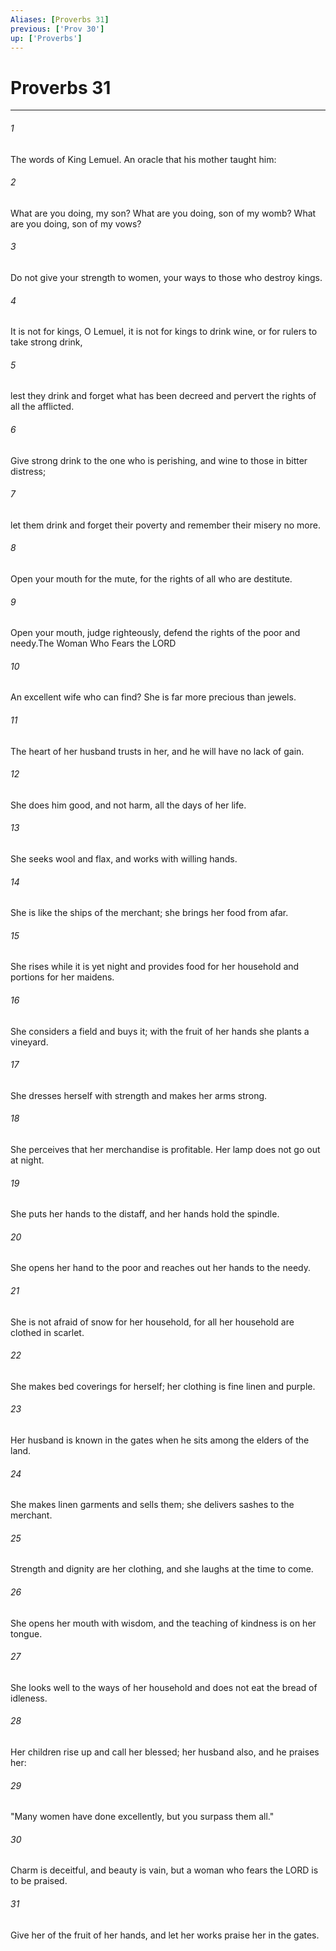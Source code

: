 ```yaml
---
Aliases: [Proverbs 31]
previous: ['Prov 30']
up: ['Proverbs']
---
```

# Proverbs 31
***



###### 1 
The words of King Lemuel. An oracle that his mother taught him: 

###### 2 
What are you doing, my son? What are you doing, son of my womb? What are you doing, son of my vows? 

###### 3 
Do not give your strength to women, your ways to those who destroy kings. 

###### 4 
It is not for kings, O Lemuel, it is not for kings to drink wine, or for rulers to take strong drink, 

###### 5 
lest they drink and forget what has been decreed and pervert the rights of all the afflicted. 

###### 6 
Give strong drink to the one who is perishing, and wine to those in bitter distress; 

###### 7 
let them drink and forget their poverty and remember their misery no more. 

###### 8 
Open your mouth for the mute, for the rights of all who are destitute. 

###### 9 
Open your mouth, judge righteously, defend the rights of the poor and needy.The Woman Who Fears the LORD 

###### 10 
An excellent wife who can find? She is far more precious than jewels. 

###### 11 
The heart of her husband trusts in her, and he will have no lack of gain. 

###### 12 
She does him good, and not harm, all the days of her life. 

###### 13 
She seeks wool and flax, and works with willing hands. 

###### 14 
She is like the ships of the merchant; she brings her food from afar. 

###### 15 
She rises while it is yet night and provides food for her household and portions for her maidens. 

###### 16 
She considers a field and buys it; with the fruit of her hands she plants a vineyard. 

###### 17 
She dresses herself with strength and makes her arms strong. 

###### 18 
She perceives that her merchandise is profitable. Her lamp does not go out at night. 

###### 19 
She puts her hands to the distaff, and her hands hold the spindle. 

###### 20 
She opens her hand to the poor and reaches out her hands to the needy. 

###### 21 
She is not afraid of snow for her household, for all her household are clothed in scarlet. 

###### 22 
She makes bed coverings for herself; her clothing is fine linen and purple. 

###### 23 
Her husband is known in the gates when he sits among the elders of the land. 

###### 24 
She makes linen garments and sells them; she delivers sashes to the merchant. 

###### 25 
Strength and dignity are her clothing, and she laughs at the time to come. 

###### 26 
She opens her mouth with wisdom, and the teaching of kindness is on her tongue. 

###### 27 
She looks well to the ways of her household and does not eat the bread of idleness. 

###### 28 
Her children rise up and call her blessed; her husband also, and he praises her: 

###### 29 
"Many women have done excellently, but you surpass them all." 

###### 30 
Charm is deceitful, and beauty is vain, but a woman who fears the LORD is to be praised. 

###### 31 
Give her of the fruit of her hands, and let her works praise her in the gates.

